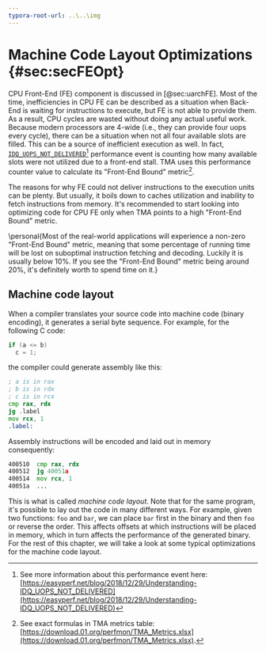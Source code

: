 ```yaml
---
typora-root-url: ..\..\img
---
```


# Machine Code Layout Optimizations {#sec:secFEOpt}

CPU Front-End (FE) component is discussed in [@sec:uarchFE]. Most of the time, inefficiencies in CPU FE can be described as a situation when Back-End is waiting for instructions to execute, but FE is not able to provide them. As a result, CPU cycles are wasted without doing any actual useful work. Because modern processors are 4-wide (i.e., they can provide four uops every cycle), there can be a situation when not all four available slots are filled. This can be a source of inefficient execution as well. In fact, [`IDQ_UOPS_NOT_DELIVERED`](https://easyperf.net/blog/2018/12/29/Understanding-IDQ_UOPS_NOT_DELIVERED)[^2] performance event is counting how many available slots were not utilized due to a front-end stall. TMA uses this performance counter value to calculate its "Front-End Bound" metric[^1].

The reasons for why FE could not deliver instructions to the execution units can be plenty. But usually, it boils down to caches utilization and inability to fetch instructions from memory. It's recommended to start looking into optimizing code for CPU FE only when TMA points to a high "Front-End Bound" metric.

\personal{Most of the real-world applications will experience a non-zero "Front-End Bound" metric, meaning that some percentage of running time will be lost on suboptimal instruction fetching and decoding. Luckily it is usually below 10\%. If you see the "Front-End Bound" metric being around 20\%, it's definitely worth to spend time on it.}

## Machine code layout

When a compiler translates your source code into machine code (binary encoding), it generates a serial byte sequence. For example, for the following C code:
```cpp
if (a <= b)
  c = 1;
```
the compiler could generate assembly like this:
```asm
; a is in rax
; b is in rdx
; c is in rcx
cmp rax, rdx
jg .label
mov rcx, 1
.label:
```

Assembly instructions will be encoded and laid out in memory consequently:

```asm
400510  cmp rax, rdx
400512  jg 40051a
400514  mov rcx, 1
40051a  ...
```

This is what is called *machine code layout*. Note that for the same program, it's possible to lay out the code in many different ways. For example, given two functions: `foo` and `bar`, we can place `bar` first in the binary and then `foo` or reverse the order. This affects offsets at which instructions will be placed in memory, which in turn affects the performance of the generated binary. For the rest of this chapter, we will take a look at some typical optimizations for the machine code layout.

[^1]: See exact formulas in TMA metrics table: [https://download.01.org/perfmon/TMA_Metrics.xlsx](https://download.01.org/perfmon/TMA_Metrics.xlsx).
[^2]: See more information about this performance event here: [https://easyperf.net/blog/2018/12/29/Understanding-IDQ_UOPS_NOT_DELIVERED](https://easyperf.net/blog/2018/12/29/Understanding-IDQ_UOPS_NOT_DELIVERED)

